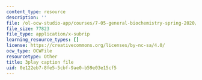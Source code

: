 ```yaml
---
content_type: resource
description: ''
file: /ol-ocw-studio-app/courses/7-05-general-biochemistry-spring-2020/0e122eb78fe55cbf9ae0b59e03e15cf5_Ed0Wg-5YYCk.vtt
file_size: 77823
file_type: application/x-subrip
learning_resource_types: []
license: https://creativecommons.org/licenses/by-nc-sa/4.0/
ocw_type: OCWFile
resourcetype: Other
title: 3play caption file
uid: 0e122eb7-8fe5-5cbf-9ae0-b59e03e15cf5
---
```

